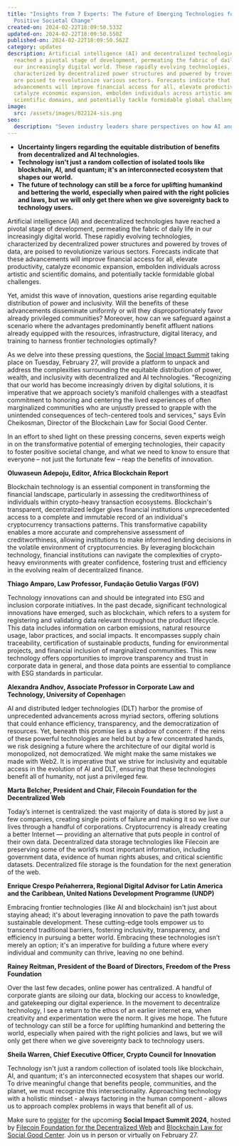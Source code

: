 ```yaml
---
title: "Insights from 7 Experts: The Future of Emerging Technologies for
  Positive Societal Change"
created-on: 2024-02-22T18:09:50.533Z
updated-on: 2024-02-22T18:09:50.550Z
published-on: 2024-02-22T18:09:50.562Z
category: updates
description: Artificial intelligence (AI) and decentralized technologies have
  reached a pivotal stage of development, permeating the fabric of daily life in
  our increasingly digital world. These rapidly evolving technologies,
  characterized by decentralized power structures and powered by troves of data,
  are poised to revolutionize various sectors. Forecasts indicate that these
  advancements will improve financial access for all, elevate productivity,
  catalyze economic expansion, embolden individuals across artistic and
  scientific domains, and potentially tackle formidable global challenges.
image:
  src: /assets/images/022124-sis.png
seo:
  description: "Seven industry leaders share perspectives on how AI and decentralized technologies can drive positive social change while ensuring equitable distribution of benefits across society."
---
```


- **Uncertainty lingers regarding the equitable distribution of benefits from decentralized and AI technologies.**
- **Technology isn't just a random collection of isolated tools like blockchain, AI, and quantum; it's an interconnected ecosystem that shapes our world.** 
- **The future of technology can still be a force for uplifting humankind and bettering the world, especially when paired with the right policies and laws, but we will only get there when we give sovereignty back to technology users.**

Artificial intelligence (AI) and decentralized technologies have reached a pivotal stage of development, permeating the fabric of daily life in our increasingly digital world. These rapidly evolving technologies, characterized by decentralized power structures and powered by troves of data, are poised to revolutionize various sectors. Forecasts indicate that these advancements will improve financial access for all, elevate productivity, catalyze economic expansion, embolden individuals across artistic and scientific domains, and potentially tackle formidable global challenges.

Yet, amidst this wave of innovation, questions arise regarding equitable distribution of power and inclusivity. Will the benefits of these advancements disseminate uniformly or will they disproportionately favor already privileged communities? Moreover, how can we safeguard against a scenario where the advantages predominantly benefit affluent nations already equipped with the resources, infrastructure, digital literacy, and training to harness frontier technologies optimally?

As we delve into these pressing questions, the [Social Impact Summit](https://www.eventbrite.com/e/social-impact-summit-2024-tickets-758076215367) taking place on Tuesday, February 27, will provide a platform to unpack and address the complexities surrounding the equitable distribution of power, wealth, and inclusivity with decentralized and AI technologies. "Recognizing that our world has become increasingly driven by digital solutions, it is imperative that we approach society’s manifold challenges with a steadfast commitment to honoring and centering the lived experiences of often marginalized communities who are unjustly pressed to grapple with the unintended consequences of tech-centered tools and services," says Evîn Cheikosman, Director of the Blockchain Law for Social Good Center.

In an effort to shed light on these pressing concerns, seven experts weigh in on the transformative potential of emerging technologies, their capacity to foster positive societal change, and what we need to know to ensure that everyone – not just the fortunate few – reap the benefits of innovation.

**Oluwaseun Adepoju, Editor, Africa Blockchain Report**

Blockchain technology is an essential component in transforming the financial landscape, particularly in assessing the creditworthiness of individuals within crypto-heavy transaction ecosystems. Blockchain's transparent, decentralized ledger gives financial institutions unprecedented access to a complete and immutable record of an individual's cryptocurrency transactions patterns. This transformative capability enables a more accurate and comprehensive assessment of creditworthiness, allowing institutions to make informed lending decisions in the volatile environment of cryptocurrencies. By leveraging blockchain technology, financial institutions can navigate the complexities of crypto-heavy environments with greater confidence, fostering trust and efficiency in the evolving realm of decentralized finance.

**Thiago Amparo, Law Professor, Fundação Getulio Vargas (FGV)**

Technology innovations can and should be integrated into ESG and inclusion corporate initiatives. In the past decade, significant technological innovations have emerged, such as blockchain, which refers to a system for registering and validating data relevant throughout the product lifecycle. This data includes information on carbon emissions, natural resource usage, labor practices, and social impacts. It encompasses supply chain traceability, certification of sustainable products, funding for environmental projects, and financial inclusion of marginalized communities. This new technology offers opportunities to improve transparency and trust in corporate data in general, and those data points are essential to compliance with ESG standards in particular. 

**Alexandra Andhov, Associate Professor in Corporate Law and Technology, University of Copenhage**n

AI and distributed ledger technologies (DLT) harbor the promise of unprecedented advancements across myriad sectors, offering solutions that could enhance efficiency, transparency, and the democratization of resources. Yet, beneath this promise lies a shadow of concern: if the reins of these powerful technologies are held but by a few concentrated hands, we risk designing a future where the architecture of our digital world is monopolized, not democratized. We might make the same mistakes we made with Web2. It is imperative that we strive for inclusivity and equitable access in the evolution of AI and DLT, ensuring that these technologies benefit all of humanity, not just a privileged few. 

**Marta Belcher, President and Chair, Filecoin Foundation for the Decentralized Web**

Today’s internet is centralized: the vast majority of data is stored by just a few companies, creating single points of failure and making it so we live our lives through a handful of corporations. Cryptocurrency is already creating a better Internet — providing an alternative that puts people in control of their own data. Decentralized data storage technologies like Filecoin are preserving some of the world’s most important information, including government data, evidence of human rights abuses, and critical scientific datasets. Decentralized file storage is the foundation for the next generation of the web.

**Enrique Crespo Peñaherrera, Regional Digital Advisor for Latin America and the Caribbean, United Nations Development Programme (UNDP)** 

Embracing frontier technologies (like AI and blockchain) isn't just about staying ahead; it's about leveraging innovation to pave the path towards sustainable development. These cutting-edge tools empower us to transcend traditional barriers, fostering inclusivity, transparency, and efficiency in pursuing a better world. Embracing these technologies isn't merely an option; it's an imperative for building a future where every individual and community can thrive, leaving no one behind. 

**Rainey Reitman, President of the Board of Directors, Freedom of the Press Foundation**

Over the last few decades, online power has centralized. A handful of corporate giants are siloing our data, blocking our access to knowledge, and gatekeeping our digital experience. In the movement to decentralize technology, I see a return to the ethos of an earlier internet era, when creativity and experimentation were the norm. It gives me hope. The future of technology can still be a force for uplifting humankind and bettering the world, especially when paired with the right policies and laws, but we will only get there when we give sovereignty back to technology users.

**Sheila Warren, Chief Executive Officer, Crypto Council for Innovation**

Technology isn't just a random collection of isolated tools like blockchain, AI, and quantum; it's an interconnected ecosystem that shapes our world. To drive meaningful change that benefits people, communities, and the planet, we must recognize this intersectionality. Approaching technology with a holistic mindset - always factoring in the human component - allows us to approach complex problems in ways that benefit all of us.

Make sure to [register](https://www.blockchainlawsg.org/socialimpactsummit2024) for the upcoming **Social Impact Summit 2024**, hosted by [Filecoin Foundation for the Decentralized Web](/) and [Blockchain Law for Social Good Center](https://www.blockchainlawsg.org/). Join us in person or virtually on February 27.
